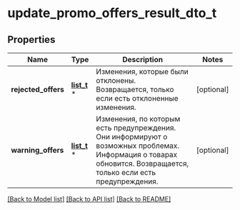# update_promo_offers_result_dto_t

## Properties
Name | Type | Description | Notes
------------ | ------------- | ------------- | -------------
**rejected_offers** | [**list_t**](rejected_promo_offer_update_dto.md) \* | Изменения, которые были отклонены.  Возвращается, только если есть отклоненные изменения.  | [optional] 
**warning_offers** | [**list_t**](warning_promo_offer_update_dto.md) \* | Изменения, по которым есть предупреждения. Они информируют о возможных проблемах. Информация о товарах обновится.  Возвращается, только если есть предупреждения.  | [optional] 

[[Back to Model list]](../README.md#documentation-for-models) [[Back to API list]](../README.md#documentation-for-api-endpoints) [[Back to README]](../README.md)


